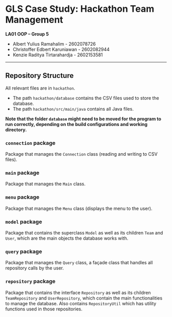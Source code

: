 # GLS Case Study: Hackathon Team Management 

**LA01 OOP – Group 5**
- Albert Yulius Ramahalim - 2602078726
- Christoffer Edbert Karuniawan - 2602082944
- Kenzie Raditya Tirtarahardja - 2602153581

---

## Repository Structure

All relevant files are in `hackathon`.
- The path `hackathon/database` contains the CSV files used to store the database.
- The path `hackathon/src/main/java` contains all Java files.

**Note that the folder `database` might need to be moved for the program to run correctly, depending on the build configurations and working directory.**

### `connection` package

Package that manages the `Connection` class (reading and writing to CSV files).

### `main` package

Package that manages the `Main` class.

### `menu` package

Package that manages the `Menu` class (displays the menu to the user).

### `model` package

Package that contains the superclass `Model` as well as its children `Team` and `User`, which are the main objects the database works with.

### `query` package

Package that manages the `Query` class, a façade class that handles all repository calls by the user.

### `repository` package

Package that contains the interface `Repository` as well as its children `TeamRepository` and `UserRepository`, which contain the main functionalities to manage the database. Also contains `RepositoryUtil` which has utility functions used in those repositories.
